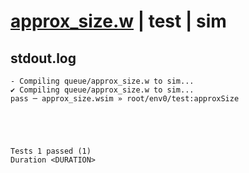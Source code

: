 # [approx_size.w](../../../../examples/tests/valid/approx_size.w) | test | sim

## stdout.log
```log
- Compiling queue/approx_size.w to sim...
✔ Compiling queue/approx_size.w to sim...
pass ─ approx_size.wsim » root/env0/test:approxSize
 




Tests 1 passed (1) 
Duration <DURATION>

```

